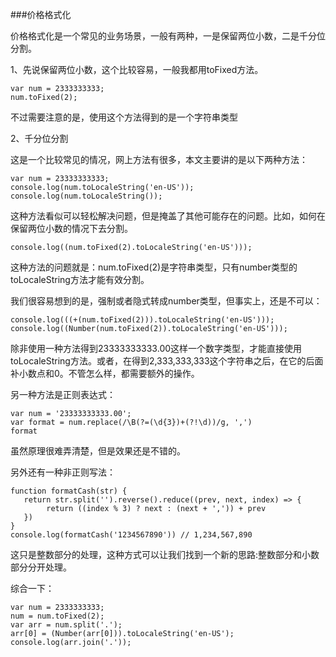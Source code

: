 ###价格格式化

价格格式化是一个常见的业务场景，一般有两种，一是保留两位小数，二是千分位分割。

1、先说保留两位小数，这个比较容易，一般我都用toFixed方法。

	var num = 2333333333;
	num.toFixed(2);

不过需要注意的是，使用这个方法得到的是一个字符串类型

2、千分位分割

这是一个比较常见的情况，网上方法有很多，本文主要讲的是以下两种方法：

	var num = 23333333333;
	console.log(num.toLocaleString('en-US'));
	console.log(num.toLocaleString());

这种方法看似可以轻松解决问题，但是掩盖了其他可能存在的问题。比如，如何在保留两位小数的情况下去分割。

	console.log((num.toFixed(2).toLocaleString('en-US')));

这种方法的问题就是：num.toFixed(2)是字符串类型，只有number类型的toLocaleString方法才能有效分割。

我们很容易想到的是，强制或者隐式转成number类型，但事实上，还是不可以：

	console.log(((+(num.toFixed(2))).toLocaleString('en-US')));
	console.log((Number(num.toFixed(2)).toLocaleString('en-US')));

除非使用一种方法得到23333333333.00这样一个数字类型，才能直接使用toLocaleString方法。或者，在得到2,333,333,333这个字符串之后，在它的后面补小数点和0。不管怎么样，都需要额外的操作。

另一种方法是正则表达式：
	
	var num = '23333333333.00';
	var format = num.replace(/\B(?=(\d{3})+(?!\d))/g, ',')
	format

虽然原理很难弄清楚，但是效果还是不错的。

另外还有一种非正则写法：

	function formatCash(str) {
       return str.split('').reverse().reduce((prev, next, index) => {
            return ((index % 3) ? next : (next + ',')) + prev
       })
	}
	console.log(formatCash('1234567890')) // 1,234,567,890
	
这只是整数部分的处理，这种方式可以让我们找到一个新的思路:整数部分和小数部分分开处理。

综合一下：

	var num = 2333333333;
	num = num.toFixed(2);
	var arr = num.split('.');
	arr[0] = (Number(arr[0])).toLocaleString('en-US');
	console.log(arr.join('.'));
	
